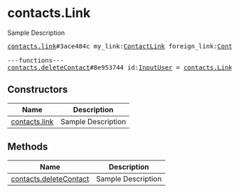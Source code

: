 # contacts.Link

Sample Description

<pre>
<a href="../constructor/contacts.link.md">contacts.link</a>#3ace484c my_link:<a href="../type/ContactLink.md">ContactLink</a> foreign_link:<a href="../type/ContactLink.md">ContactLink</a> user:<a href="../type/User.md">User</a> = <a href="../type/contacts.Link.md">contacts.Link</a>;

---functions---
<a href="../method/contacts.deleteContact.md">contacts.deleteContact</a>#8e953744 id:<a href="../type/InputUser.md">InputUser</a> = <a href="../type/contacts.Link.md">contacts.Link</a>;
</pre>

## Constructors

| Name | Description |
|------|-------------|
| [contacts.link](../constructor/contacts.link.md) | Sample Description |

## Methods

| Name | Description |
|------|-------------|
| [contacts.deleteContact](../method/contacts.deleteContact.md) | Sample Description |

